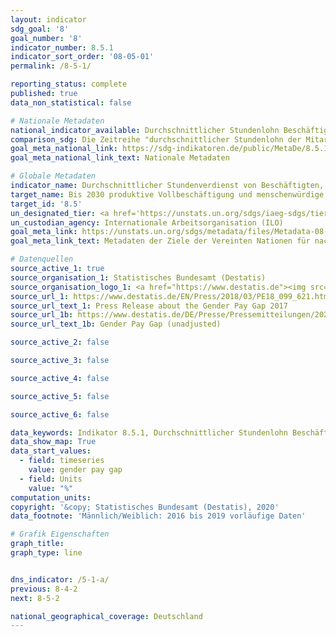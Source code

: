 ```yaml
---
layout: indicator
sdg_goal: '8'
goal_number: '8'
indicator_number: 8.5.1
indicator_sort_order: '08-05-01'
permalink: /8-5-1/

reporting_status: complete
published: true
data_non_statistical: false

# Nationale Metadaten
national_indicator_available: Durchschnittlicher Stundenlohn Beschäftigter <br> Verdienstabstand
comparison_sdg: Die Zeitreihe "durchschnittlicher Stundenlohn der Mitarbeiter" entspricht den globalen Metadaten. Das geschlechtsspezifische Lohngefälle wird auch in den globalen Metadaten erwähnt.
goal_meta_national_link: https://sdg-indikatoren.de/public/MetaDe/8.5.1.pdf
goal_meta_national_link_text: Nationale Metadaten

# Globale Metadaten
indicator_name: Durchschnittlicher Stundenverdienst von Beschäftigten, nach Geschlecht, Alter, Beruf und Menschen mit Behinderungen
target_name: Bis 2030 produktive Vollbeschäftigung und menschenwürdige Arbeit für alle Frauen und Männer, einschließlich junger Menschen und Menschen mit Behinderungen, sowie gleiches Entgelt für gleichwertige Arbeit erreichen
target_id: '8.5'
un_designated_tier: <a href='https://unstats.un.org/sdgs/iaeg-sdgs/tier-classification/' title='Klicken Sie hier um weitere Informationen zur UN-Tier-Klassifikation zu erhalten.'>Tier II</a>
un_custodian_agency: Internationale Arbeitsorganisation (ILO)
goal_meta_link: https://unstats.un.org/sdgs/metadata/files/Metadata-08-05-01.pdf
goal_meta_link_text: Metadaten der Ziele der Vereinten Nationen für nachhaltige Entwicklung

# Datenquellen
source_active_1: true
source_organisation_1: Statistisches Bundesamt (Destatis)
source_organisation_logo_1: <a href="https://www.destatis.de"><img src="https://g205sdgs.github.io/sdg-indicators/public/OrgImgDe/destatis.png" alt="Logo destatis" style="height:60px; width:148px"/></a>
source_url_1: https://www.destatis.de/EN/Press/2018/03/PE18_099_621.html
source_url_text_1: Press Release about the Gender Pay Gap 2017
source_url_1b: https://www.destatis.de/DE/Presse/Pressemitteilungen/2020/12/PD20_484_621.html
source_url_text_1b: Gender Pay Gap (unadjusted)

source_active_2: false

source_active_3: false

source_active_4: false

source_active_5: false

source_active_6: false

data_keywords: Indikator 8.5.1, Durchschnittlicher Stundenlohn Beschäftigter, Verdienstabstand, Internationale Arbeitsorganisation (ILO)
data_show_map: True
data_start_values: 
  - field: timeseries
    value: gender pay gap
  - field: Units
    value: "%"
computation_units: 
copyright: '&copy; Statistisches Bundesamt (Destatis), 2020'
data_footnote: 'Männlich/Weiblich: 2016 bis 2019 vorläufige Daten'

# Grafik Eigenschaften
graph_title: 
graph_type: line


dns_indicator: /5-1-a/
previous: 8-4-2
next: 8-5-2

national_geographical_coverage: Deutschland
---
```


<span></span>